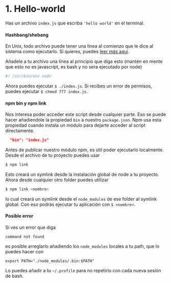 # 1. Hello-world

Has un archivo `index.js` que escriba `'hello world'` en el terminal.

#### Hashbang/shebang

En Unix, todo archivo puede tener una línea al comienzo que le dice al sistema
como ejecutarlo. Si quieres, puedes [leer más aquí](https://en.wikipedia.org/wiki/Shebang_(Unix)).

Añadele a tu archivo una línea al principio que diga esto (mantén en mente que
esto no es javascript, es bash y no sera ejecutado por node)

```bash
#! /usr/bin/env node
```

Ahora puedes ejecutar `$ ./index.js`. Si recibes un error de permisos, puedes
ejecutar `$ chmod 777 index.js`.

#### npm bin y npm link

Nos interesa poder acceder este script desde cualquier parte. Eso se puede hacer
añadiendole la propiedad `bin` a nuestro `package.json`. Npm usa esta
propiedad cuando instala un módulo para dejarte acceder al script directamente.

```json
  "bin": "index.js"
```

Antes de publicar nuestro módulo npm, es útil poder ejecutarlo localmente. Desde
el archivo de tu proyecto puedes usar

```bash
$ npm link
```

Esto creará un symlink desde la instalación global de node a tu proyecto. Ahora
desde cualquier otro folder puedes utilizar

```bash
$ npm link <nombre>
```

lo cual creará un symlink desde el `node_modules` de ese folder al symlink
global. Con eso podrás ejecutar tu aplicación con `$ <nombre>`.

#### Posible error

Si ves un error que diga

```
command not found
```

es posible arreglarlo añadiendo los `node_modules` locales a tu path, que lo
puedes hacer con

```
export PATH="./node_modules/.bin:$PATH"
```

Lo puedes añadir a tu `~/.profile` para no repetirlo con cada nueva sesión de
bash.
